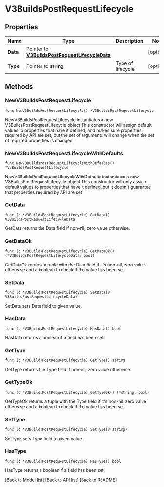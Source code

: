 # V3BuildsPostRequestLifecycle

## Properties

Name | Type | Description | Notes
------------ | ------------- | ------------- | -------------
**Data** | Pointer to [**V3BuildsPostRequestLifecycleData**](V3BuildsPostRequestLifecycleData.md) |  | [optional] 
**Type** | Pointer to **string** | Type of lifecycle | [optional] 

## Methods

### NewV3BuildsPostRequestLifecycle

`func NewV3BuildsPostRequestLifecycle() *V3BuildsPostRequestLifecycle`

NewV3BuildsPostRequestLifecycle instantiates a new V3BuildsPostRequestLifecycle object
This constructor will assign default values to properties that have it defined,
and makes sure properties required by API are set, but the set of arguments
will change when the set of required properties is changed

### NewV3BuildsPostRequestLifecycleWithDefaults

`func NewV3BuildsPostRequestLifecycleWithDefaults() *V3BuildsPostRequestLifecycle`

NewV3BuildsPostRequestLifecycleWithDefaults instantiates a new V3BuildsPostRequestLifecycle object
This constructor will only assign default values to properties that have it defined,
but it doesn't guarantee that properties required by API are set

### GetData

`func (o *V3BuildsPostRequestLifecycle) GetData() V3BuildsPostRequestLifecycleData`

GetData returns the Data field if non-nil, zero value otherwise.

### GetDataOk

`func (o *V3BuildsPostRequestLifecycle) GetDataOk() (*V3BuildsPostRequestLifecycleData, bool)`

GetDataOk returns a tuple with the Data field if it's non-nil, zero value otherwise
and a boolean to check if the value has been set.

### SetData

`func (o *V3BuildsPostRequestLifecycle) SetData(v V3BuildsPostRequestLifecycleData)`

SetData sets Data field to given value.

### HasData

`func (o *V3BuildsPostRequestLifecycle) HasData() bool`

HasData returns a boolean if a field has been set.

### GetType

`func (o *V3BuildsPostRequestLifecycle) GetType() string`

GetType returns the Type field if non-nil, zero value otherwise.

### GetTypeOk

`func (o *V3BuildsPostRequestLifecycle) GetTypeOk() (*string, bool)`

GetTypeOk returns a tuple with the Type field if it's non-nil, zero value otherwise
and a boolean to check if the value has been set.

### SetType

`func (o *V3BuildsPostRequestLifecycle) SetType(v string)`

SetType sets Type field to given value.

### HasType

`func (o *V3BuildsPostRequestLifecycle) HasType() bool`

HasType returns a boolean if a field has been set.


[[Back to Model list]](../README.md#documentation-for-models) [[Back to API list]](../README.md#documentation-for-api-endpoints) [[Back to README]](../README.md)


